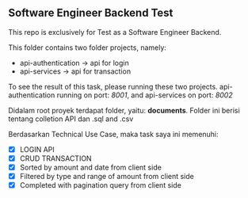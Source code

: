 ## Software Engineer Backend Test
This repo  is exclusively for Test as a Software Engineer Backend.

This folder contains two folder projects, namely:
* api-authentication -> api for login
* api-services -> api for transaction

To see the result of this task, please running these two projects.
api-authentication running on port: *8001*, and api-services  on port: *8002*

Didalam root proyek terdapat folder, yaitu: **documents**. Folder ini berisi tentang colletion API dan .sql and .csv

Berdasarkan Technical Use Case, maka task saya ini memenuhi:
- [x] LOGIN API
- [x] CRUD TRANSACTION
- [x] Sorted by amount and date from client side
- [x] Filtered by type and range of amount from client side
- [x] Completed with pagination query from client side
